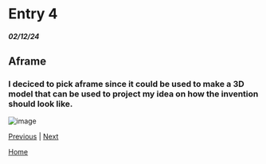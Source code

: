 # Entry 4
##### 02/12/24
## Aframe
### I deciced to pick aframe since it could be used to make a 3D model that can be used to project my idea on how the invention should look like. 
![image](https://github.com/richardp6889/sep10-freedom-project/assets/146861658/89ed25db-1510-4147-b04e-389b511dc4b8)

[Previous](entry03.md) | [Next](entry05.md)

[Home](../README.md)
